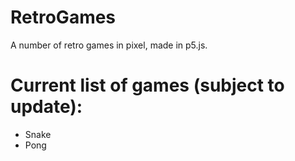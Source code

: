 # RetroGames

A number of retro games in pixel, made in p5.js.

# Current list of games (subject to update):
- Snake
- Pong
